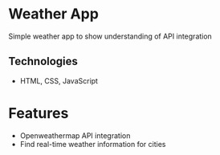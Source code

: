 # Weather App

Simple weather app to show understanding of API integration

## Technologies

- HTML, CSS, JavaScript

# Features

- Openweathermap API integration
- Find real-time weather information for cities